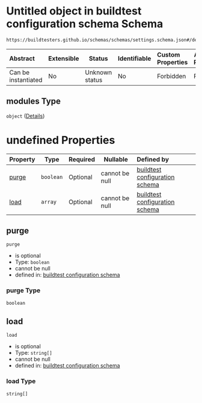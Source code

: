 # Untitled object in buildtest configuration schema Schema

```txt
https://buildtesters.github.io/schemas/schemas/settings.schema.json#/definitions/modules
```




| Abstract            | Extensible | Status         | Identifiable | Custom Properties | Additional Properties | Access Restrictions | Defined In                                                                   |
| :------------------ | ---------- | -------------- | ------------ | :---------------- | --------------------- | ------------------- | ---------------------------------------------------------------------------- |
| Can be instantiated | No         | Unknown status | No           | Forbidden         | Forbidden             | none                | [settings.schema.json\*](../out/settings.schema.json "open original schema") |

## modules Type

`object` ([Details](settings-definitions-modules.md))

# undefined Properties

| Property        | Type      | Required | Nullable       | Defined by                                                                                                                                                                                          |
| :-------------- | --------- | -------- | -------------- | :-------------------------------------------------------------------------------------------------------------------------------------------------------------------------------------------------- |
| [purge](#purge) | `boolean` | Optional | cannot be null | [buildtest configuration schema](settings-definitions-modules-properties-purge.md "https&#x3A;//buildtesters.github.io/schemas/schemas/settings.schema.json#/definitions/modules/properties/purge") |
| [load](#load)   | `array`   | Optional | cannot be null | [buildtest configuration schema](settings-definitions-modules-properties-load.md "https&#x3A;//buildtesters.github.io/schemas/schemas/settings.schema.json#/definitions/modules/properties/load")   |

## purge




`purge`

-   is optional
-   Type: `boolean`
-   cannot be null
-   defined in: [buildtest configuration schema](settings-definitions-modules-properties-purge.md "https&#x3A;//buildtesters.github.io/schemas/schemas/settings.schema.json#/definitions/modules/properties/purge")

### purge Type

`boolean`

## load




`load`

-   is optional
-   Type: `string[]`
-   cannot be null
-   defined in: [buildtest configuration schema](settings-definitions-modules-properties-load.md "https&#x3A;//buildtesters.github.io/schemas/schemas/settings.schema.json#/definitions/modules/properties/load")

### load Type

`string[]`

